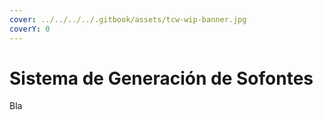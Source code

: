 ```yaml
---
cover: ../../../../.gitbook/assets/tcw-wip-banner.jpg
coverY: 0
---
```


# Sistema de Generación de Sofontes

Bla
